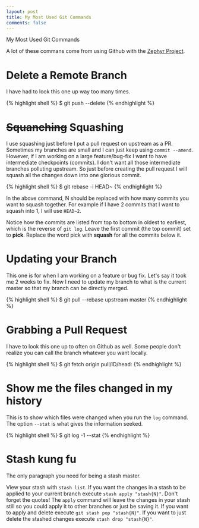 ```yaml
---
layout: post
title: My Most Used Git Commands
comments: false
---
```


My Most Used Git Commands

A lot of these commans come from using Github with the [Zephyr
Project](https://www.zephyrproject.org/).

# Delete a Remote Branch

I have had to look this one up way too many times.

{% highlight shell %}
$ git push <remote> --delete <branch>
{% endhighlight %}

# ~~Squanching~~ Squashing

I use squashing just before I put a pull request on upstream as a PR.
Sometimes my branches are small and I can just keep using `commit --amend`.
However, if I am working on a large feature/bug-fix I want to have
intermediate checkpoints (commits). I don't want all those intermediate
branches polluting upstream. So just before creating the pull request I will
squash all the changes down into one glorious commit.

{% highlight shell %}
$ git rebase -i HEAD~<N>
{% endhighlight %}

In the above command, N should be replaced with how many commits you want to
squash together. For example if I have 2 commits that I want to squash into
1, I will use `HEAD~2`.

Notice how the commits are listed from top to bottom in oldest to earliest, which
is the reverse of `git log`. Leave the first commit (the top commit) set to __pick__.
Replace the word pick with __squash__ for all the commits below it.

# Updating your Branch

This one is for when I am working on a feature or bug fix. Let's say it took
me 2 weeks to fix. Now I need to update my branch to what is the current
master so that my branch can be directly merged.

{% highlight shell %}
$ git pull --rebase upstream master
{% endhighlight %}

# Grabbing a Pull Request

I have to look this one up to often on Github as well. Some people don't
realize you can call the branch whatever you want locally.

{% highlight shell %}
$ git fetch origin pull/ID/head:<local branch name>
{% endhighlight %}

# Show me the files changed in my history

This is to show which files were changed when you run the `log` command. The
option `--stat` is what gives the information seeked.

{% highlight shell %}
$ git log -1 --stat
{% endhighlight %}

# Stash kung fu

The only paragraph you need for being a stash master.

View your stash with `stash list`. If you want the changes in a stash to
be applied to your current branch execute `stash apply "stash{N}"`. Don't
forget the quotes! The `apply` command will leave the changes in your stash
still so you could apply it to other branches or just be saving it. If you
want to apply and delete execute `git stash pop "stash{N}"`. If you want to
just delete the stashed changes execute `stash drop "stash{N}"`.

